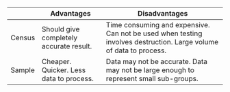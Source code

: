 
|  | Advantages | Disadvantages |
| ---- | ---- | ---- |
| Census | Should give completely accurate result. | Time consuming and expensive. Can not be used when testing involves destruction. Large volume of data to process. |
| Sample | Cheaper. Quicker. Less data to process. | Data may not be accurate. Data may not be large enough to represent small sub-groups. |

